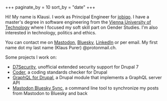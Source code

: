 +++
paginate_by = 10
sort_by = "date"
+++

Hi! My name is Klausi. I work as Principal Engineer for [jobiqo](https://www.jobiqo.com). I have a master's degree in software engineering from the [Vienna University of Technology](https://www.tuwien.at/) where I focused my soft skill part on Gender Studies. I'm also interested in technology, politics and ethics.

You can contact me on <a rel="me" href="https://mastodon.social/@klausi">Mastodon</a>, [Bluesky](https://bsky.app/profile/klau.si), [LinkedIn](https://www.linkedin.com/in/klausi/) or per email. My first name dot my last name (Klaus Purer) @protonmail.ch.

Some projects I work on:

* [D7Security](https://www.d7security.org), unofficial extended security support for Drupal 7
* [Coder](https://www.drupal.org/project/coder), a coding standards checker for Drupal
* [GraphQL for Drupal](https://www.drupal.org/project/graphql), a Drupal module that implements a GraphQL server API
* [Mastodon Bluesky Sync](https://github.com/klausi/mastodon-bluesky-sync), a command line tool to synchronize my posts from Mastodon to Bluesky and back
